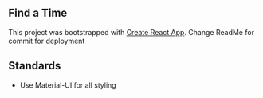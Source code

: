 ## Find a Time

This project was bootstrapped with [Create React App](https://github.com/facebook/create-react-app).
Change ReadMe for commit for deployment

## Standards
- Use Material-UI for all styling
